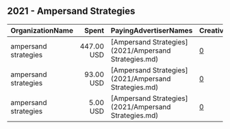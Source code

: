 ## 2021 - Ampersand Strategies 
|OrganizationName|Spent|PayingAdvertiserNames|CreativeUrls|Impressions|Genders|AgeBrackets|CountryCodes|BillingAddresses|CandidateBallotInformation|
|:---|---:|:---|:---|---:|:---|:---|:---|:---|:---|
|ampersand strategies|447.00 USD|[Ampersand Strategies](2021/Ampersand Strategies.md)|[0](https://www.snap.com/political-ads/asset/2b85e904ab7f6cf26adc2609775bc3e3ad843a33140d153cfc9d19b1608e25db?mediaType=jpeg)|41,844||18+|united states|US|Jason Dozier for City Council|
|ampersand strategies|93.00 USD|[Ampersand Strategies](2021/Ampersand Strategies.md)|[0](https://www.snap.com/political-ads/asset/dac82d0e3bfc12f1c701fdbfb08c8044647021d489dd06359165fb91e5edb632?mediaType=png)|9,131||18+|united states|US|Jason Dozier for City Council|
|ampersand strategies|5.00 USD|[Ampersand Strategies](2021/Ampersand Strategies.md)|[0](https://www.snap.com/political-ads/asset/dac82d0e3bfc12f1c701fdbfb08c8044647021d489dd06359165fb91e5edb632?mediaType=png)|912||18+|united states|US|Jason Dozier for Atlanta|
